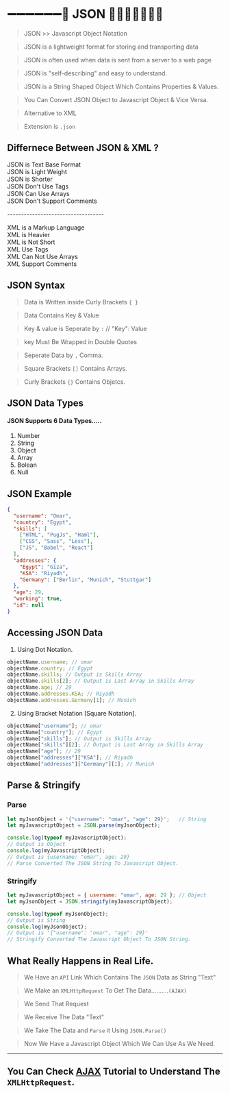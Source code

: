 # ➖➖➖➖➖➖🔴 JSON 🔴➖➖➖➖➖➖

> JSON >> Javascript Object Notation

> JSON is a lightweight format for storing and transporting data

> JSON is often used when data is sent from a server to a web page

> JSON is "self-describing" and easy to understand.

> JSON is a String Shaped Object Which Contains Properties & Values.

> You Can Convert JSON Object to Javascript Object & Vice Versa.

> Alternative to XML

> Extension is `.json`

## Differnece Between JSON & XML ?

JSON is Text Base Format <br>
JSON is Light Weight <br>
JSON is Shorter <br>
JSON Don't Use Tags <br>
JSON Can Use Arrays <br>
JSON Don't Support Comments <br>

_-----------------------------------_

XML is a Markup Language <br>
XML is Heavier <br>
XML is Not Short <br>
XML Use Tags <br>
XML Can Not Use Arrays <br>
XML Support Comments <br>

## JSON Syntax

> Data is Written inside Curly Brackets `{ }`

> Data Contains Key & Value

> Key & value is Seperate by `:` // "Key": Value

> key Must Be Wrapped in Double Quotes

> Seperate Data by `,` Comma.

> Square Brackets `[]` Contains Arrays.

> Curly Brackets `{}` Contains Objetcs.

## JSON Data Types

#### JSON Supports 6 Data Types.....

1. Number
1. String
1. Object
1. Array
1. Bolean
1. Null

## JSON Example

```json
{
  "username": "Omar",
  "country": "Egypt",
  "skills": [
    ["HTML", "PugJs", "Haml"],
    ["CSS", "Sass", "Less"],
    ["JS", "Babel", "React"]
  ],
  "addresses": {
    "Egypt": "Giza",
    "KSA": "Riyadh",
    "Germany": ["Berlin", "Munich", "Stuttgar"]
  },
  "age": 29,
  "working": true,
  "id": null
}
```

## Accessing JSON Data

1. Using Dot Notation.

```javascript
objectName.username; // omar
objectName.country; // Egypt
objectName.skills; // Output is Skills Array
objectName.skills[2]; // Output is Last Array in Skills Array
objectName.age; // 29
objectName.addresses.KSA; // Riyadh
objectName.addresses.Germany[1]; // Munich
```

2. Using Bracket Notation [Square Notation].

```javascript
objectName["username"]; // omar
objectName["country"]; // Egypt
objectName["skills"]; // Output is Skills Array
objectName["skills"][2]; // Output is Last Array in Skills Array
objectName["age"]; // 29
objectName["addresses"]["KSA"]; // Riyadh
objectName["addresses"]["Germany"][1]; // Munich
```

## Parse & Stringify

### **Parse**

```javascript
let myJsonObject = '{"username": "omar", "age": 29}';   // String
let myJavascriptObject = JSON.parse(myJsonObject);

console.log(typeof myJavascriptObject);
// Output is Object
console.log(myJavascriptObject);
// Output is {username: "omar", age: 29}
// Parse Converted The JSON String To Javascript Object.
```

### **Stringify**

```javascript
let myJavascriptObject = { username: "omar", age: 29 }; // Object
let myJsonObject = JSON.stringify(myJavascriptObject);

console.log(typeof myJsonObject);
// Output is String
console.log(myJsonObject);
// Output is '{"username": "omar", "age": 29}'
// Stringify Converted The Javascript Object To JSON String.
```

## What Really Happens in Real Life.

> We Have an `API` Link Which Contains The `JSON` Data as String "Text"

> We Make an `XMLHttpRequest` To Get The Data..........`(AJAX)`

> We Send That Request

> We Receive The Data "Text"

> We Take The Data and `Parse` it Using `JSON.Parse()`

> Now We Have a Javascript Object Which We Can Use As We Need.

---

## You Can Check [AJAX](https://github.com/OmarAshraf-Bombo/Tutorials-and-CheatSheets/tree/main/AJAX) Tutorial to Understand The `XMLHttpRequest`.
